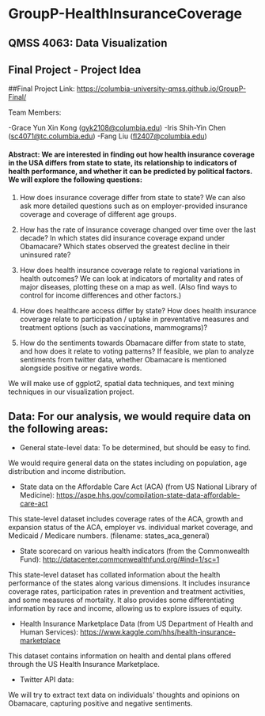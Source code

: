 # GroupP-HealthInsuranceCoverage


QMSS 4063: Data Visualization
----
Final Project - Project Idea
----
##Final Project Link:
https://columbia-university-qmss.github.io/GroupP-Final/

Team Members:

-Grace Yun Xin Kong (gyk2108@columbia.edu)
-Iris Shih-Yin Chen (sc4071@tc.columbia.edu)
-Fang Liu (fl2407@columbia.edu)

#### Abstract: We are interested in finding out how health insurance coverage in the USA differs from state to state, its relationship to indicators of health performance, and whether it can be predicted by political factors. We will explore the following questions:


1. How does insurance coverage differ from state to state? We can also ask more detailed questions such as on employer-provided insurance coverage and coverage of different age groups.

2. How has the rate of insurance coverage changed over time over the last decade? In which states did insurance coverage expand under Obamacare? Which states observed the greatest decline in their uninsured rate?

3. How does health insurance coverage relate to regional variations in health outcomes? We can look at indicators of mortality and rates of major diseases, plotting these on a map as well. (Also find ways to control for income differences and other factors.)

4. How does healthcare access differ by state? How does health insurance coverage relate to participation / uptake in preventative measures and treatment options (such as vaccinations, mammograms)?

5. How do the sentiments towards Obamacare differ from state to state, and how does it relate to voting patterns? If feasible, we plan to analyze sentiments from twitter data, whether Obamacare is mentioned alongside positive or negative words.

We will make use of ggplot2, spatial data techniques, and text mining techniques in our visualization project.


## Data: For our analysis, we would require data on the following areas:


* General state-level data: To be determined, but should be easy to find.

We would require general data on the states including on population, age 	distribution 	and income distribution.
	
* State data on the Affordable Care Act (ACA) (from US National Library of Medicine): https://aspe.hhs.gov/compilation-state-data-affordable-care-act

This state-level dataset includes coverage rates of the ACA, growth and expansion status of the ACA, employer vs. individual market coverage, and Medicaid / Medicare numbers.
(filename: states_aca_general)	

* State scorecard on various health indicators (from the Commonwealth Fund): http://datacenter.commonwealthfund.org/#ind=1/sc=1

This state-level dataset has collated information about the health performance of the 	states along various dimensions. It includes insurance coverage rates, participation rates in prevention and treatment activities, and some measures of mortality. It also provides some differentiating information by race and income, allowing us to explore issues of equity.
	
* Health Insurance Marketplace Data (from US Department of Health and Human Services): https://www.kaggle.com/hhs/health-insurance-marketplace

This dataset contains information on health and dental plans offered through the US 	Health Insurance Marketplace.
	
* Twitter API data:

We will try to extract text data on individuals' thoughts and opinions on 	Obamacare, capturing positive and negative sentiments.
